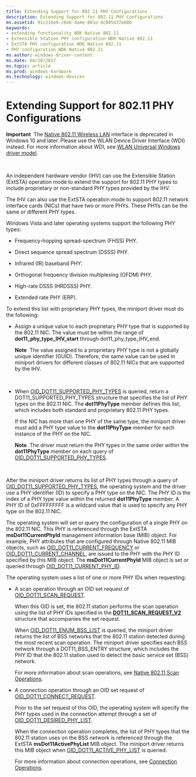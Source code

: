 ```yaml
---
title: Extending Support for 802.11 PHY Configurations
description: Extending Support for 802.11 PHY Configurations
ms.assetid: 91c216e9-c6eb-4a4e-801e-dc805d37eb0b
keywords:
- extending functionality WDK Native 802.11
- Extensible Station PHY configuration WDK Native 802.11
- ExtSTA PHY configuration WDK Native 802.11
- PHY configuration WDK Native 802.11
ms.author: windows-driver-content
ms.date: 04/20/2017
ms.topic: article
ms.prod: windows-hardware
ms.technology: windows-devices
---
```


# Extending Support for 802.11 PHY Configurations


**Important**  The [Native 802.11 Wireless LAN](native-802-11-wireless-lan4.md) interface is deprecated in Windows 10 and later. Please use the WLAN Device Driver Interface (WDI) instead. For more information about WDI, see [WLAN Universal Windows driver model](wifi-universal-driver-model.md).

 

An independent hardware vendor (IHV) can use the Extensible Station (ExtSTA) operation mode to extend the support for 802.11 PHY types to include proprietary or non-standard PHY types provided by the IHV.

The IHV can also use the ExtSTA operation mode to support 802.11 network interface cards (NICs) that have two or more PHYs. These PHYs can be the same or different PHY types.

Windows Vista and later operating systems support the following PHY types:

-   Frequency-hopping spread-spectrum (FHSS) PHY.

-   Direct sequence spread spectrum (DSSS) PHY.

-   Infrared (IR) baseband PHY.

-   Orthogonal frequency division multiplexing (OFDM) PHY.

-   High-rate DSSS (HRDSSS) PHY.

-   Extended rate PHY (ERP).

To extend this list with proprietary PHY types, the miniport driver must do the following:

-   Assign a unique value to each proprietary PHY type that is supported by the 802.11 NIC. The value must be within the range of **dot11\_phy\_type\_IHV\_start** through dot11\_phy\_type\_IHV\_end.

    **Note**  The value assigned to a proprietary PHY type is not a globally unique identifier (GUID). Therefore, the same value can be used in miniport drivers for different classes of 802.11 NICs that are supported by the IHV.

     

-   When [OID\_DOT11\_SUPPORTED\_PHY\_TYPES](https://msdn.microsoft.com/library/windows/hardware/ff569426) is queried, return a DOT11\_SUPPORTED\_PHY\_TYPES structure that specifies the list of PHY types on the 802.11 NIC. The **dot11PhyType** member defines this list, which includes both standard and proprietary 802.11 PHY types.

    If the NIC has more than one PHY of the same type, the miniport driver must add a PHY type value to the **dot11PhyType** member for each instance of the PHY on the NIC.

    **Note**  The driver must return the PHY types in the same order within the **dot11PhyType** member on each query of [OID\_DOT11\_SUPPORTED\_PHY\_TYPES](https://msdn.microsoft.com/library/windows/hardware/ff569426).

     

After the miniport driver returns its list of PHY types through a query of [OID\_DOT11\_SUPPORTED\_PHY\_TYPES](https://msdn.microsoft.com/library/windows/hardware/ff569426), the operating system and the driver use a PHY identifier (ID) to specify a PHY type on the NIC. The PHY ID is the index of a PHY type value within the returned **dot11PhyType** member. A PHY ID of 0xFFFFFFFFF is a wildcard value that is used to specify any PHY type on the 802.11 NIC.

The operating system will set or query the configuration of a single PHY on the 802.11 NIC. This PHY is referenced through the ExtSTA **msDot11CurrentPhyId** management information base (MIB) object. For example, PHY attributes that are configured through Native 802.11 MIB objects, such as [OID\_DOT11\_CURRENT\_FREQUENCY](https://msdn.microsoft.com/library/windows/hardware/ff569130) or [OID\_DOT11\_CURRENT\_CHANNEL](https://msdn.microsoft.com/library/windows/hardware/ff569127), are issued to the PHY with the PHY ID specified by this MIB object. The **msDot11CurrentPhyId** MIB object is set or queried through [OID\_DOT11\_CURRENT\_PHY\_ID](https://msdn.microsoft.com/library/windows/hardware/ff569135).

The operating system uses a list of one or more PHY IDs when requesting:

-   A scan operation through an OID set request of [OID\_DOT11\_SCAN\_REQUEST](https://msdn.microsoft.com/library/windows/hardware/ff569413).

    When this OID is set, the 802.11 station performs the scan operation using the list of PHY IDs specified in the [**DOT11\_SCAN\_REQUEST\_V2**](https://msdn.microsoft.com/library/windows/hardware/ff548767) structure that accompanies the set request.

    When [OID\_DOT11\_ENUM\_BSS\_LIST](https://msdn.microsoft.com/library/windows/hardware/ff569360) is queried, the miniport driver returns the list of BSS networks that the 802.11 station detected during the most recent scan operation. The miniport driver specifies each BSS network through a DOT11\_BSS\_ENTRY structure, which includes the PHY ID that the 802.11 station used to detect the basic service set (BSS) network.

    For more information about scan operations, see [Native 802.11 Scan Operations](native-802-11-scan-operations.md).

-   A connection operation through an OID set request of [OID\_DOT11\_CONNECT\_REQUEST](https://msdn.microsoft.com/library/windows/hardware/ff569122).

    Prior to the set request of this OID, the operating system will specify the PHY types used in the connection attempt through a set of [OID\_DOT11\_DESIRED\_PHY\_LIST](https://msdn.microsoft.com/library/windows/hardware/ff569144).

    When the connection operation completes, the list of PHY types that the 802.11 station uses on the BSS network is referenced through the ExtSTA **msDot11ActivePhyList** MIB object. The miniport driver returns this MIB object when [OID\_DOT11\_ACTIVE\_PHY\_LIST](https://msdn.microsoft.com/library/windows/hardware/ff569102) is queried.

    For more information about connection operations, see [Connection Operations](connection-operations.md).

 

 





